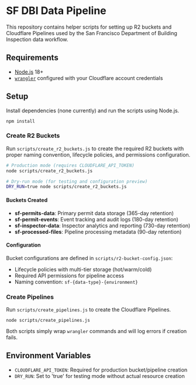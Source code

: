 # SF DBI Data Pipeline

This repository contains helper scripts for setting up R2 buckets and Cloudflare Pipelines used by the San Francisco Department of Building Inspection data workflow.

## Requirements
- [Node.js](https://nodejs.org) 18+
- [`wrangler`](https://developers.cloudflare.com/workers/wrangler/) configured with your Cloudflare account credentials

## Setup
Install dependencies (none currently) and run the scripts using Node.js.

```
npm install
```

### Create R2 Buckets
Run `scripts/create_r2_buckets.js` to create the required R2 buckets with proper naming convention, lifecycle policies, and permissions configuration.

```bash
# Production mode (requires CLOUDFLARE_API_TOKEN)
node scripts/create_r2_buckets.js

# Dry-run mode (for testing and configuration preview)
DRY_RUN=true node scripts/create_r2_buckets.js
```

#### Buckets Created
- **sf-permits-data**: Primary permit data storage (365-day retention)
- **sf-permit-events**: Event tracking and audit logs (180-day retention)  
- **sf-inspector-data**: Inspector analytics and reporting (730-day retention)
- **sf-processed-files**: Pipeline processing metadata (90-day retention)

#### Configuration
Bucket configurations are defined in `scripts/r2-bucket-config.json`:
- Lifecycle policies with multi-tier storage (hot/warm/cold)
- Required API permissions for pipeline access  
- Naming convention: `sf-{data-type}-{environment}`

### Create Pipelines
Run `scripts/create_pipelines.js` to create the Cloudflare Pipelines.

```
node scripts/create_pipelines.js
```

Both scripts simply wrap `wrangler` commands and will log errors if creation fails.

## Environment Variables
- `CLOUDFLARE_API_TOKEN`: Required for production bucket/pipeline creation
- `DRY_RUN`: Set to 'true' for testing mode without actual resource creation

